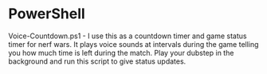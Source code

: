# PowerShell
Voice-Countdown.ps1	- I use this as a countdown timer and game status timer for nerf wars.  It plays voice sounds at intervals during the game telling you how much time is left during the match.  Play your dubstep in the background and run this script to give status updates.
